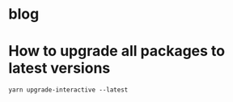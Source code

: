 # blog

# How to upgrade all packages to latest versions

```
yarn upgrade-interactive --latest
```
